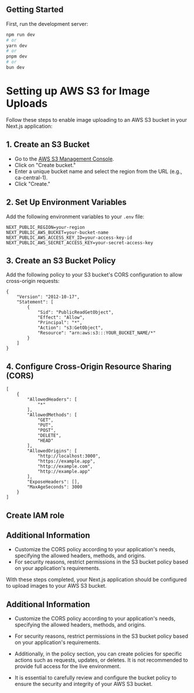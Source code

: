 ## Getting Started

First, run the development server:

```bash
npm run dev
# or
yarn dev
# or
pnpm dev
# or
bun dev
```

<!-- [/api/graphql](http://localhost:3000/api/graphql) -->

# Setting up AWS S3 for Image Uploads

Follow these steps to enable image uploading to an AWS S3 bucket in your Next.js application:

## 1. Create an S3 Bucket

- Go to the [AWS S3 Management Console](https://ca-central-1.console.aws.amazon.com/s3/home?region=ca-central-1).
- Click on "Create bucket."
- Enter a unique bucket name and select the region from the URL (e.g., ca-central-1).
- Click "Create."

## 2. Set Up Environment Variables

Add the following environment variables to your `.env` file:

```dotenv
NEXT_PUBLIC_REGION=your-region
NEXT_PUBLIC_AWS_BUCKET=your-bucket-name
NEXT_PUBLIC_AWS_ACCESS_KEY_ID=your-access-key-id
NEXT_PUBLIC_AWS_SECRET_ACCESS_KEY=your-secret-access-key
```

## 3.  Create an S3 Bucket Policy

Add the following policy to your S3 bucket's CORS configuration to allow cross-origin requests:

```
{
    "Version": "2012-10-17",
    "Statement": [
        {
            "Sid": "PublicReadGetObject",
            "Effect": "Allow",
            "Principal": "*",
            "Action": "s3:GetObject",
            "Resource": "arn:aws:s3:::YOUR_BUCKET_NAME/*"
        }
    ]
}
```

## 4. Configure Cross-Origin Resource Sharing (CORS)

```
[
    {
        "AllowedHeaders": [
            "*"
        ],
        "AllowedMethods": [
            "GET",
            "PUT",
            "POST",
            "DELETE",
            "HEAD"
        ],
        "AllowedOrigins": [
            "http://localhost:3000",
            "https://example.app",
            "http://example.com",
            "http://example.app"
        ],
        "ExposeHeaders": [],
        "MaxAgeSeconds": 3000
    }
]

```

## Create IAM role




## Additional Information

- Customize the CORS policy according to your application's needs, specifying the allowed headers, methods, and origins.
- For security reasons, restrict permissions in the S3 bucket policy based on your application's requirements.

 With these steps completed, your Next.js application should be configured to upload images to your AWS S3 bucket.

## Additional Information

- Customize the CORS policy according to your application's needs, specifying the allowed headers, methods, and origins.

- For security reasons, restrict permissions in the S3 bucket policy based on your application's requirements.

- Additionally, in the policy section, you can create policies for specific actions such as requests, updates, or deletes. It is not recommended to provide full access for the live environment.

- It is essential to carefully review and configure the bucket policy to ensure the security and integrity of your AWS S3 bucket.

<!--
# Read (1 of 62)
#   - GetObject
# Write (2 of 63)
#   - DeleteObject
#   - PutObject
-->
